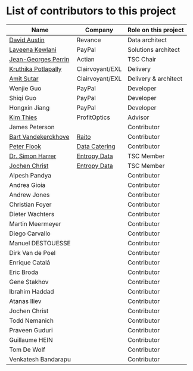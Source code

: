 # List of contributors to this project

| Name                                                                       | Company                                 | Role on this project |
|----------------------------------------------------------------------------|-----------------------------------------|----------------------|
| [David Austin](https://www.linkedin.com/in/daustin5/)                      | Revance                                 | Data architect       |
| [Laveena Kewlani](https://www.linkedin.com/in/laveena-kewlani-a831485a/)   | PayPal                                  | Solutions architect  |
| [Jean-Georges Perrin](https://www.linkedin.com/in/jgperrin/)               | Actian                                  | TSC Chair            |
| [Kruthika Potlapally](https://www.linkedin.com/in/kruthikap/)              | Clairvoyant/EXL                         | Delivery             |
| [Amit Sutar](https://www.linkedin.com/in/amitbsutar/)                      | Clairvoyant/EXL                         | Delivery & architect |
| Wenjie Guo                                                                 | PayPal                                  | Developer            |
| Shiqi Guo                                                                  | PayPal                                  | Developer            |
| Hongxin Jiang                                                              | PayPal                                  | Developer            |
| [Kim Thies](https://www.linkedin.com/in/vtkthies/)                         | ProfitOptics                            | Advisor              |
| James Peterson                                                             |                                         | Contributor          |
| [Bart Vandekerckhove](https://www.linkedin.com/in/bartvandekerckhove/)     | [Raito](https://www.raito.io/)          | Contributor          |
| [Peter Flook](https://www.linkedin.com/in/peter-flook-bbb20ab2/)           | [Data Catering](https://data.catering/) | Contributor          |
| [Dr. Simon Harrer](https://www.linkedin.com/in/simonharrer/)                                                           |[Entropy Data](https://www.entropy-data.com)| TSC Member          |
| [Jochen Christ]([https://www.linkedin.com/in/simonharrer/](https://www.linkedin.com/in/jochenchrist/))                                                           |[Entropy Data](https://www.entropy-data.com)| TSC Member          |
| Alpesh Pandya                                                              || Contributor          |
| Andrea Gioia                                                               || Contributor          |
| Andrew Jones                                                               || Contributor          |
| Christian Foyer                                                            || Contributor          |
| Dieter Wachters                                                            || Contributor          |
| Martin Meermeyer                                                           || Contributor          |
| Diego Carvallo                                                             || Contributor          |
| Manuel DESTOUESSE                                                          || Contributor          |
| Dirk Van de Poel                                                           || Contributor          |
| Enrique Catalá                                                             || Contributor          |
| Eric Broda                                                                 || Contributor          |
| Gene Stakhov                                                               || Contributor          |
| Ibrahim Haddad                                                             || Contributor          |
| Atanas Iliev                                                               || Contributor          |
| Jochen Christ                                                              || Contributor          |
| Todd Nemanich                                                              || Contributor          |
| Praveen Guduri                                                             || Contributor          |
| Guillaume HEIN                                                             || Contributor          |
| Tom De Wolf                                                                || Contributor          |
| Venkatesh Bandarapu                                                        || Contributor          |
